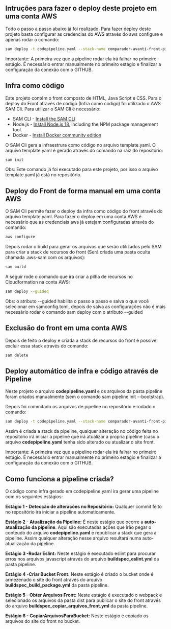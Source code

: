 ## Intruções para fazer o deploy deste projeto em uma conta AWS

Todo o passo a passo abaixo já foi realizado. Para fazer deploy deste projeto basta configurar as credencias do AWS através do aws configure e apenas rodar o comando: 

```bash
sam deploy -t codepipeline.yaml --stack-name comparador-avanti-front-pipeline --capabilities=CAPABILITY_IAM
```

Importante: A primeira vez que a pipeline rodar ela irá falhar no primeiro estágio. É necessário entrar manualmente no primeiro estágio e finalizar a configuração da conexão com o GITHUB.

## Infra como código

Este projeto contém o front composto de HTML, Java Script e CSS.
Para o deploy do Front através de código (Infra como código) foi utilizado o AWS SAM Cli. Para utilizar o SAM Cli é necessário:

* SAM CLI - [Install the SAM CLI](https://docs.aws.amazon.com/serverless-application-model/latest/developerguide/serverless-sam-cli-install.html)
* Node.js - [Install Node.js 18](https://nodejs.org/en/), including the NPM package management tool.
* Docker - [Install Docker community edition](https://hub.docker.com/search/?type=edition&offering=community)


O SAM Cli gera a infraestrura como código no arquivo template.yaml.
O arquivo template.yaml é gerado através do  comando na raíz do repositório:

```bash
sam init 
```

Obs: Este comando já foi executado para este projeto, por isso o arquivo template.yaml já está no repositório.

## Deploy do Front de forma manual em uma conta AWS

O SAM Cli permite fazer o deploy da infra como código do front através do arquivo template.yaml.
Para  fazer o deploy em uma conta AWS é necessário que as credenciais aws já estejam configuradas através do comando:

```bash
aws configure
```

Depois rodar o build para gerar os arquivos que serão utilizados pelo SAM para criar a stack de recursos do front (Será criada uma pasta oculta chamada .aws-sam com os arquivos):
```bash
sam build 
```


A seguir rode o comando que irá criar a pilha de recursos no Cloudformation na conta AWS:
```bash
sam deploy --guided
```

Obs: o atributo --guided habilita o passo a passo e salva o que você selecionar em samconfig.toml, depois de salva as configurações não é mais necessário rodar o comando sam deploy com o atributo --guided

## Exclusão do front  em uma conta AWS

Depois de feito o deploy e criada a stack de recursos do front é possível excluir essa stack através do comando:

```bash
sam delete
```

## Deploy automático de infra e código através de Pipeline

Neste projeto o arquivo **codepipeline.yaml** e os arquivos da pasta pipeline foram criados manualmente (sem o comando sam pipeline init --bootstrap).

Depois foi commitado os arquivos de pipeline no repositório e rodado o comando:

```bash
sam deploy -t codepipeline.yaml --stack-name comparador-avanti-front-pipeline --capabilities=CAPABILITY_IAM
```

Assim é criada a stack da pipeline, qualquer alteração no código  feita no repositório irá iniciar a pipeline que irá atualizar a propria pipeline (caso o arquivo **codepipeline.yaml** tenha sido alterado ou atualizar o site front. 

Importante: A primeira vez que a pipeline rodar ela irá falhar no primeiro estágio. É necessário entrar manualmente no primeiro estágio e finalizar a configuração da conexão com o GITHUB.

## Como funciona a pipeline criada?

O código como infra gerado em codepipeline.yaml ira gerar uma pipeline com os seguintes estágios:

**Estágio 1 - Detecção de alterações no Repositório:** Qualquer commit feito no repositório irá iniciar a pipeline automaticamente.

**Estágio 2 - Atualização da Pipeline:** É neste estágio que ocorre a **auto-atualização da pipeline**. Aqui são executadas ações que irão pegar o conteudo do arquivo **codepipeline.yaml**  e republicar a stack que gera a pipeline. Assim qualquer alteração nesse arquivo resultará numa auto-atualização da pipeline.

**Estágio 3 -Rodar Eslint:** Neste estágio é executado eslint para procurar erros nos arquivos javascript  através do arquivo **buildspec_eslint.yml** da pasta pipeline.

**Estágio 4 -Criar Bucket Front:** Neste estágio é criado o bucket onde é armezenado o site do front através do arquivo **buildspec_build_package.yml** da pasta pipeline.

**Estágio 5 - Obter Arquivos Front:** Neste estágio é executado o webpack e selecionado os arquivos da pasta dist para publicar o site do front através do arquivo **buildspec_copiar_arquivos_front.yml** da pasta pipeline.

**Estágio 6 - CopiarArquivosParaBucket:** Neste estágio é copiado os arquivos do site do front no bucket.



